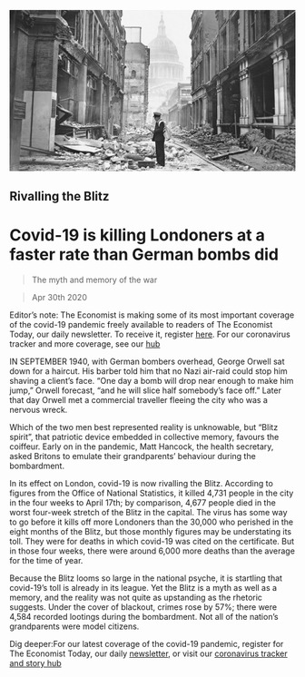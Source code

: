 ![](./images/20200502_BRP001.jpg)

## Rivalling the Blitz

# Covid-19 is killing Londoners at a faster rate than German bombs did

> The myth and memory of the war

> Apr 30th 2020

Editor’s note: The Economist is making some of its most important coverage of the covid-19 pandemic freely available to readers of The Economist Today, our daily newsletter. To receive it, register [here](https://www.economist.com//newslettersignup). For our coronavirus tracker and more coverage, see our [hub](https://www.economist.com//coronavirus)

IN SEPTEMBER 1940, with German bombers overhead, George Orwell sat down for a haircut. His barber told him that no Nazi air-raid could stop him shaving a client’s face. “One day a bomb will drop near enough to make him jump,” Orwell forecast, “and he will slice half somebody’s face off.” Later that day Orwell met a commercial traveller fleeing the city who was a nervous wreck.

Which of the two men best represented reality is unknowable, but “Blitz spirit”, that patriotic device embedded in collective memory, favours the coiffeur. Early on in the pandemic, Matt Hancock, the health secretary, asked Britons to emulate their grandparents’ behaviour during the bombardment.

In its effect on London, covid-19 is now rivalling the Blitz. According to figures from the Office of National Statistics, it killed 4,731 people in the city in the four weeks to April 17th; by comparison, 4,677 people died in the worst four-week stretch of the Blitz in the capital. The virus has some way to go before it kills off more Londoners than the 30,000 who perished in the eight months of the Blitz, but those monthly figures may be understating its toll. They were for deaths in which covid-19 was cited on the certificate. But in those four weeks, there were around 6,000 more deaths than the average for the time of year.

Because the Blitz looms so large in the national psyche, it is startling that covid-19’s toll is already in its league. Yet the Blitz is a myth as well as a memory, and the reality was not quite as upstanding as the rhetoric suggests. Under the cover of blackout, crimes rose by 57%; there were 4,584 recorded lootings during the bombardment. Not all of the nation’s grandparents were model citizens.

Dig deeper:For our latest coverage of the covid-19 pandemic, register for The Economist Today, our daily [newsletter](https://www.economist.com//newslettersignup), or visit our [coronavirus tracker and story hub](https://www.economist.com//coronavirus)